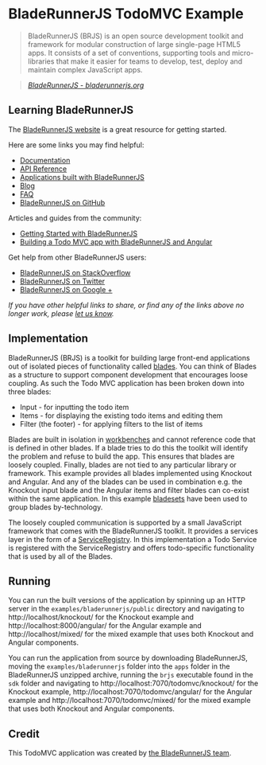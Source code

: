 # BladeRunnerJS TodoMVC Example

> BladeRunnerJS (BRJS) is an open source development toolkit and framework for modular construction of large single-page HTML5 apps. It consists of a set of conventions, supporting tools and micro-libraries that make it easier for teams to develop, test, deploy and maintain complex JavaScript apps.

> _[BladeRunnerJS - bladerunnerjs.org](http://bladerunnerjs.org)_


## Learning BladeRunnerJS

The [BladeRunnerJS website](http://bladerunnerjs.org) is a great resource for getting started.

Here are some links you may find helpful:

* [Documentation](http://bladerunnerjs.org/docs/)
* [API Reference](http://apidocs.bladerunnerjs.org/)
* [Applications built with BladeRunnerJS](http://bladerunnerjs.org/docs/reference/example_apps/)
* [Blog](http://bladerunnerjs.org/blog/)
* [FAQ](http://bladerunnerjs.org/faq/)
* [BladeRunnerJS on GitHub](github.com/BladeRunnerJS/brjs/)

Articles and guides from the community:

* [Getting Started with BladeRunnerJS](http://bladerunnerjs.org/docs/use/getting_started/)
* [Building a Todo MVC app with BladeRunnerJS and Angular](http://bladerunnerjs.org/blog/using-angularjs-with-bladerunnerjs/)

Get help from other BladeRunnerJS users:

* [BladeRunnerJS on StackOverflow](http://stackoverflow.com/questions/tagged/bladerunnerjs)
* [BladeRunnerJS on Twitter](http://twitter.com/bladerunnerjs)
* [BladeRunnerJS on Google +](https://plus.google.com/108556511900055348789/)

_If you have other helpful links to share, or find any of the links above no longer work, please [let us know](https://github.com/tastejs/todomvc/issues)._


## Implementation

BladeRunnerJS (BRJS) is a toolkit for building large front-end applications out of isolated pieces of functionality called [blades](http://bladerunnerjs.org/docs/concepts/blades). You can think of Blades as a structure to support component development that encourages loose coupling. As such the Todo MVC application has been broken down into three blades:

* Input - for inputting the todo item
* Items - for displaying the existing todo items and editing them
* Filter (the footer) - for applying filters to the list of items

Blades are built in isolation in [workbenches](http://bladerunnerjs.org/docs/concepts/workbenches/) and cannot reference code that is defined in other blades. If a blade tries to do this the toolkit will identify the problem and refuse to build the app. This ensures that blades are loosely coupled. Finally, blades are not tied to any particular library or framework. This example provides all blades implemented using Knockout and Angular. And any of the blades can be used in combination e.g. the Knockout input blade and the Angular items and filter blades can co-exist within the same application. In this example [bladesets](http://bladerunnerjs.org/docs/concepts/bladesets/) have been used to group blades by-technology.

The loosely coupled communication is supported by a small JavaScript framework that comes with the BladeRunnerJS toolkit. It provides a services layer in the form of a [ServiceRegistry](http://bladerunnerjs.org/docs/concepts/service_registry/). In this implementation a Todo Service is registered with the ServiceRegistry and offers todo-specific functionality that is used by all of the Blades.

## Running

You can run the built versions of the application by spinning up an HTTP server in the `examples/bladerunnerjs/public` directory and navigating to http://localhost/knockout/ for the Knockout example and http://localhost:8000/angular/ for the Angular example and http://localhost/mixed/ for the mixed example that uses both Knockout and Angular components.

You can run the application from source by downloading BladeRunnerJS, moving the `examples/bladerunnerjs` folder into the `apps` folder in the BladeRunnerJS unzipped archive, running the `brjs` executable found in the `sdk` folder and navigating to http://localhost:7070/todomvc/knockout/ for the Knockout example, http://localhost:7070/todomvc/angular/ for the Angular example and http://localhost:7070/todomvc/mixed/ for the mixed example that uses both Knockout and Angular components.


## Credit

This TodoMVC application was created by [the BladeRunnerJS team](http://bladerunnerjs.org/about/team/).
